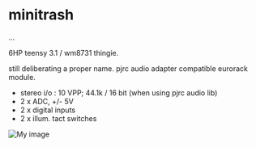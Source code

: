 # minitrash
...



6HP teensy 3.1 / wm8731 thingie.

still deliberating a proper name. pjrc audio adapter compatible eurorack module.

- stereo i/o  : 10 VPP; 44.1k / 16 bit (when using pjrc audio lib)
- 2 x ADC, +/- 5V
- 2 x digital inputs
- 2 x illum. tact switches


![My image](https://farm8.staticflickr.com/7615/17264546385_cec048eaee_z.jpg)
